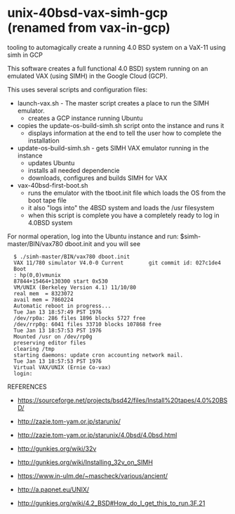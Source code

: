 # unix-40bsd-vax-simh-gcp (renamed from vax-in-gcp)
tooling to automagically create a running 4.0 BSD system on a VaX-11 using simh in GCP

This software creates a full functional 4.0 BSD) system running on
an emulated VAX (using SIMH) in the Google Cloud (GCP).

This uses several scripts and configuration files:

* launch-vax.sh - The master script creates a place to run the SIMH emulator.
  * creates a GCP instance running Ubuntu
* copies the update-os-build-simh.sh script onto the instance and runs it
  * displays information at the end to tell the user how to complete the installation
* update-os-build-simh.sh - gets SIMH VAX emulator running in the instance
  * updates Ubuntu
  * installs all needed dependencie
  * downloads, configures and builds SIMH for VAX
* vax-40bsd-first-boot.sh
  * runs the emulator with the tboot.init file which loads the OS from the boot tape file
  * it also "logs into" the 4BSD system and loads the /usr filesystem
  * when this script is complete you have a completely ready to log in 4.0BSD system
  
For normal operation, log into the Ubuntu instance and run:
$simh-master/BIN/vax780 dboot.init and you will see



~~~~
  $ ./simh-master/BIN/vax780 dboot.init 
  VAX 11/780 simulator V4.0-0 Current        git commit id: 027c1de4
  Boot
  : hp(0,0)vmunix
  87844+15464+130300 start 0x530
  VM/UNIX (Berkeley Version 4.1) 11/10/80 
  real mem  = 8323072
  avail mem = 7860224
  Automatic reboot in progress...
  Tue Jan 13 18:57:49 PST 1976
  /dev/rp0a: 286 files 1896 blocks 5727 free
  /dev/rrp0g: 6041 files 33710 blocks 107868 free
  Tue Jan 13 18:57:53 PST 1976
  Mounted /usr on /dev/rp0g  
  preserving editor files
  clearing /tmp
  starting daemons: update cron accounting network mail.
  Tue Jan 13 18:57:53 PST 1976
  Virtual VAX/UNIX (Ernie Co-vax)
  login: 

~~~~

REFERENCES

* https://sourceforge.net/projects/bsd42/files/Install%20tapes/4.0%20BSD/
* http://zazie.tom-yam.or.jp/starunix/
* http://zazie.tom-yam.or.jp/starunix/4.0bsd/4.0bsd.html


* http://gunkies.org/wiki/32v
* http://gunkies.org/wiki/Installing_32v_on_SIMH

* https://www.in-ulm.de/~mascheck/various/ancient/
* http://a.papnet.eu/UNIX/


* http://gunkies.org/wiki/4.2_BSD#How_do_I_get_this_to_run.3F.21
